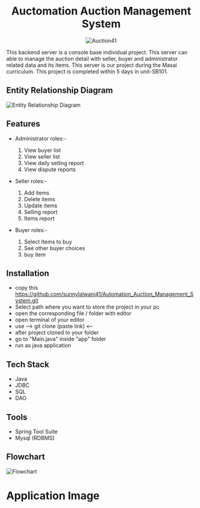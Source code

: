 <div align=center>
  <h1> Auctomation Auction Management System </h1>
</div>

<div align=center>

![Auction41](https://user-images.githubusercontent.com/103615858/208630237-990fb672-6d2e-4ff6-b998-b6989cf16739.gif)
</div>

This backend server is a console base individual project. This server can able to manage the auction detail with seller, buyer and administrator related data and its items. This server is our project during the Masai curriculum. This project is completed within 5 days in unit-SB101.

## Entity Relationship Diagram
![Entity Relationship Diagram](https://user-images.githubusercontent.com/103615858/208626599-b36e7c82-5ed3-4414-b3c7-8adc6eaad3d0.jpg)

## Features

- Administrator roles:-
  1. View buyer list
  2. View seller list
  3. View daily selling report
  4. View dispute reports
  
 - Seller roles:-
   1. Add items
   2. Delete items
   3. Update items
   4. Selling report
   5. Items report
  
- Buyer roles:-
  1. Select Items to buy
  2. See other buyer choices
  3. buy item  


## Installation

- copy this https://github.com/sunnylalwani41/Automation_Auction_Management_System.git
- Select path where you want to store the project in your pc
- open the corresponding file / folder with editor
- open terminal of your editor
- use  --> git clone (paste link) <-- 
- after project cloned to your folder
- go to "Main.java" inside "app" folder
- run as java application
    
## Tech Stack

* Java
* JDBC
* SQL
* DAO

## Tools

* Spring Tool Suite
* Mysql (RDBMS)



## Flowchart
![Flowchart](https://user-images.githubusercontent.com/103615858/208626781-1f58135c-2163-4bef-a0ae-66c16f59f6fc.jpeg)



# Application Image




